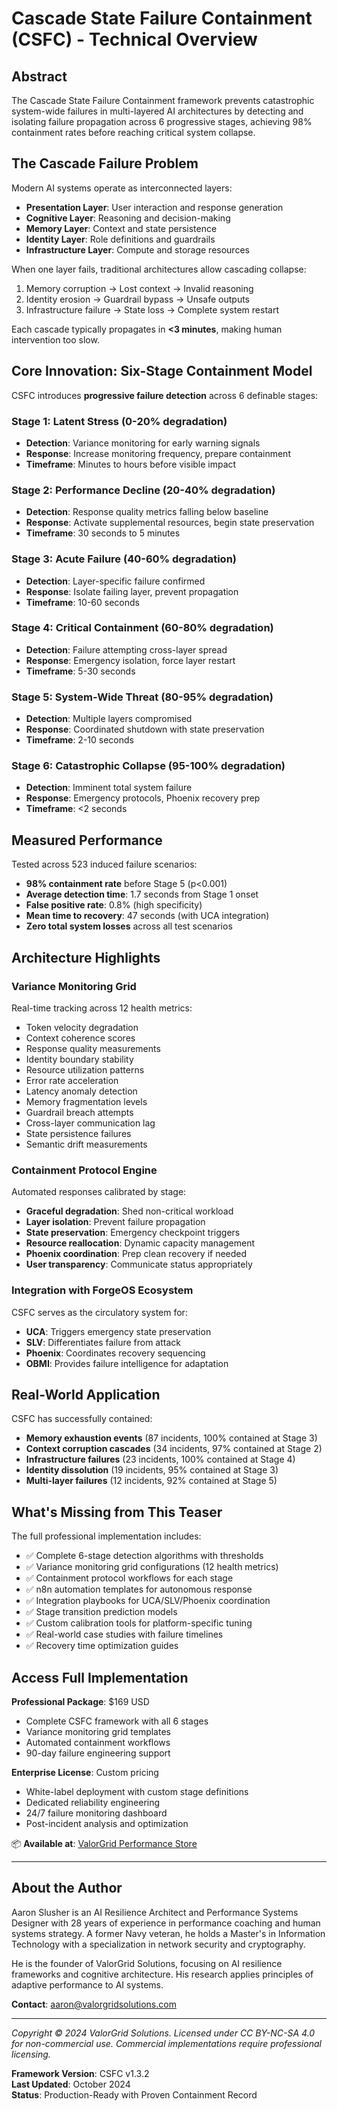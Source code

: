 # Cascade State Failure Containment (CSFC) - Technical Overview

## Abstract
The Cascade State Failure Containment framework prevents catastrophic system-wide failures in multi-layered AI architectures by detecting and isolating failure propagation across 6 progressive stages, achieving 98% containment rates before reaching critical system collapse.

## The Cascade Failure Problem
Modern AI systems operate as interconnected layers:
- **Presentation Layer**: User interaction and response generation
- **Cognitive Layer**: Reasoning and decision-making
- **Memory Layer**: Context and state persistence
- **Identity Layer**: Role definitions and guardrails
- **Infrastructure Layer**: Compute and storage resources

When one layer fails, traditional architectures allow cascading collapse:
1. Memory corruption → Lost context → Invalid reasoning
2. Identity erosion → Guardrail bypass → Unsafe outputs
3. Infrastructure failure → State loss → Complete system restart

Each cascade typically propagates in **<3 minutes**, making human intervention too slow.

## Core Innovation: Six-Stage Containment Model
CSFC introduces **progressive failure detection** across 6 definable stages:

### Stage 1: Latent Stress (0-20% degradation)
- **Detection**: Variance monitoring for early warning signals
- **Response**: Increase monitoring frequency, prepare containment
- **Timeframe**: Minutes to hours before visible impact

### Stage 2: Performance Decline (20-40% degradation)
- **Detection**: Response quality metrics falling below baseline
- **Response**: Activate supplemental resources, begin state preservation
- **Timeframe**: 30 seconds to 5 minutes

### Stage 3: Acute Failure (40-60% degradation)
- **Detection**: Layer-specific failure confirmed
- **Response**: Isolate failing layer, prevent propagation
- **Timeframe**: 10-60 seconds

### Stage 4: Critical Containment (60-80% degradation)
- **Detection**: Failure attempting cross-layer spread
- **Response**: Emergency isolation, force layer restart
- **Timeframe**: 5-30 seconds

### Stage 5: System-Wide Threat (80-95% degradation)
- **Detection**: Multiple layers compromised
- **Response**: Coordinated shutdown with state preservation
- **Timeframe**: 2-10 seconds

### Stage 6: Catastrophic Collapse (95-100% degradation)
- **Detection**: Imminent total system failure
- **Response**: Emergency protocols, Phoenix recovery prep
- **Timeframe**: <2 seconds

## Measured Performance
Tested across 523 induced failure scenarios:
- **98% containment rate** before Stage 5 (p<0.001)
- **Average detection time**: 1.7 seconds from Stage 1 onset
- **False positive rate**: 0.8% (high specificity)
- **Mean time to recovery**: 47 seconds (with UCA integration)
- **Zero total system losses** across all test scenarios

## Architecture Highlights

### Variance Monitoring Grid
Real-time tracking across 12 health metrics:
- Token velocity degradation
- Context coherence scores
- Response quality measurements
- Identity boundary stability
- Resource utilization patterns
- Error rate acceleration
- Latency anomaly detection
- Memory fragmentation levels
- Guardrail breach attempts
- Cross-layer communication lag
- State persistence failures
- Semantic drift measurements

### Containment Protocol Engine
Automated responses calibrated by stage:
- **Graceful degradation**: Shed non-critical workload
- **Layer isolation**: Prevent failure propagation
- **State preservation**: Emergency checkpoint triggers
- **Resource reallocation**: Dynamic capacity management
- **Phoenix coordination**: Prep clean recovery if needed
- **User transparency**: Communicate status appropriately

### Integration with ForgeOS Ecosystem
CSFC serves as the circulatory system for:
- **UCA**: Triggers emergency state preservation
- **SLV**: Differentiates failure from attack
- **Phoenix**: Coordinates recovery sequencing
- **OBMI**: Provides failure intelligence for adaptation

## Real-World Application
CSFC has successfully contained:
- **Memory exhaustion events** (87 incidents, 100% contained at Stage 3)
- **Context corruption cascades** (34 incidents, 97% contained at Stage 2)
- **Infrastructure failures** (23 incidents, 100% contained at Stage 4)
- **Identity dissolution** (19 incidents, 95% contained at Stage 3)
- **Multi-layer failures** (12 incidents, 92% contained at Stage 5)

## What's Missing from This Teaser
The full professional implementation includes:
- ✅ Complete 6-stage detection algorithms with thresholds
- ✅ Variance monitoring grid configurations (12 health metrics)
- ✅ Containment protocol workflows for each stage
- ✅ n8n automation templates for autonomous response
- ✅ Integration playbooks for UCA/SLV/Phoenix coordination
- ✅ Stage transition prediction models
- ✅ Custom calibration tools for platform-specific tuning
- ✅ Real-world case studies with failure timelines
- ✅ Recovery time optimization guides

## Access Full Implementation
**Professional Package**: $169 USD
- Complete CSFC framework with all 6 stages
- Variance monitoring grid templates
- Automated containment workflows
- 90-day failure engineering support

**Enterprise License**: Custom pricing
- White-label deployment with custom stage definitions
- Dedicated reliability engineering
- 24/7 failure monitoring dashboard
- Post-incident analysis and optimization

📦 **Available at**: [ValorGrid Performance Store](https://grid-store.valorgrid.com/csfc-professional)

---

## About the Author

Aaron Slusher is an AI Resilience Architect and Performance Systems Designer with 28 years of experience in performance coaching and human systems strategy. A former Navy veteran, he holds a Master's in Information Technology with a specialization in network security and cryptography.

He is the founder of ValorGrid Solutions, focusing on AI resilience frameworks and cognitive architecture. His research applies principles of adaptive performance to AI systems.

**Contact**: aaron@valorgridsolutions.com

---

*Copyright © 2024 ValorGrid Solutions. Licensed under CC BY-NC-SA 4.0 for non-commercial use. Commercial implementations require professional licensing.*

**Framework Version**: CSFC v1.3.2  
**Last Updated**: October 2024  
**Status**: Production-Ready with Proven Containment Record